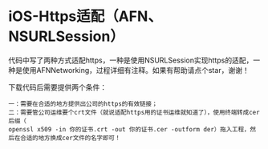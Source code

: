 # iOS-Https适配（AFN、NSURLSession）


  代码中写了两种方式适配https，一种是使用NSURLSession实现https的适配，一种是使用AFNNetworking，过程详细有注释。如果有帮助请点个star，谢谢！
  
  
  下载代码后需要提供两个条件：
  
  
    一：需要在合适的地方提供出公司的https的有效链接；
    二：需要管公司运维要个crt文件（就说适配https用的证书运维就知道了），使用终端转成cer后缀（
    openssl x509 -in 你的证书.crt -out 你的证书.cer -outform der）拖入工程，然后在合适的地方换成cer文件的名字即可！

